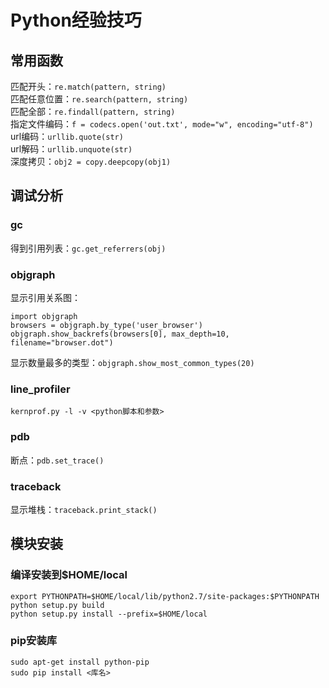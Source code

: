 # Python经验技巧

## 常用函数
匹配开头：`re.match(pattern, string)`  
匹配任意位置：`re.search(pattern, string)`  
匹配全部：`re.findall(pattern, string)`  
指定文件编码：`f = codecs.open('out.txt', mode="w", encoding="utf-8")`  
url编码：`urllib.quote(str)`  
url解码：`urllib.unquote(str)`  
深度拷贝：`obj2 = copy.deepcopy(obj1)`  


## 调试分析
### gc
得到引用列表：`gc.get_referrers(obj)`

### objgraph
显示引用关系图：
```
import objgraph
browsers = objgraph.by_type('user_browser')
objgraph.show_backrefs(browsers[0], max_depth=10, filename="browser.dot")
```
显示数量最多的类型：`objgraph.show_most_common_types(20)`

### line\_profiler
```
kernprof.py -l -v <python脚本和参数> 
```

### pdb
断点：`pdb.set_trace()`

### traceback
显示堆栈：`traceback.print_stack()`

## 模块安装
### 编译安装到$HOME/local
```
export PYTHONPATH=$HOME/local/lib/python2.7/site-packages:$PYTHONPATH
python setup.py build
python setup.py install --prefix=$HOME/local
```

### pip安装库
```
sudo apt-get install python-pip
sudo pip install <库名>
```
